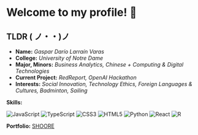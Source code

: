 # Welcome to my profile! 🎉 
## TLDR  ( ノ・・)ノ
	

* **Name:** *Gaspar Darío Larraín Varas*
*  **College:** *University of Notre Dame*
*  **Major, Minors:** *Business Analytics, Chinese + Computing & Digital Technologies*
*  **Current Project:** *RedReport, OpenAI Hackathon*
*  **Interests:** *Social Innovation, Technology Ethics, Foreign Languages & Cultures, Badminton, Sailing*


**Skills:**

![JavaScript](https://img.shields.io/badge/javascript-%23323330.svg?style=for-the-badge&logo=javascript&logoColor=%23F7DF1E)
![TypeScript](https://img.shields.io/badge/typescript-%23007ACC.svg?style=for-the-badge&logo=typescript&logoColor=white)
![CSS3](https://img.shields.io/badge/css3-%231572B6.svg?style=for-the-badge&logo=css3&logoColor=white)
![HTML5](https://img.shields.io/badge/html5-%23E34F26.svg?style=for-the-badge&logo=html5&logoColor=white)
![Python](https://img.shields.io/badge/python-3670A0?style=for-the-badge&logo=python&logoColor=ffdd54)
![React](https://img.shields.io/badge/react-%2320232a.svg?style=for-the-badge&logo=react&logoColor=%2361DAFB)
![R](https://img.shields.io/badge/r-%23276DC3.svg?style=for-the-badge&logo=r&logoColor=white)

**Portfolio:**
[SHOORE](https://larrain.pro)  

